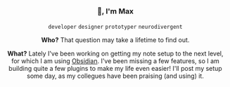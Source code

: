 <h3 align="center">🖖, I'm Max</h3>
<p align="center"><code>developer</code> <code>designer</code> <code>prototyper</code> <code>neurodivergent</code></p>
<p align="center"><strong>Who?</strong> That question may take a lifetime to find out.</p>
<p align="center"><strong>What?</strong> Lately I've been working on getting my note setup to the next level, for which I am using <a href="https://obsidian.md">Obsidian</a>. I've been missing a few features, so I am building quite a few plugins to make my life even easier! I'll post my setup some day, as my collegues have been praising (and using) it.</p>

